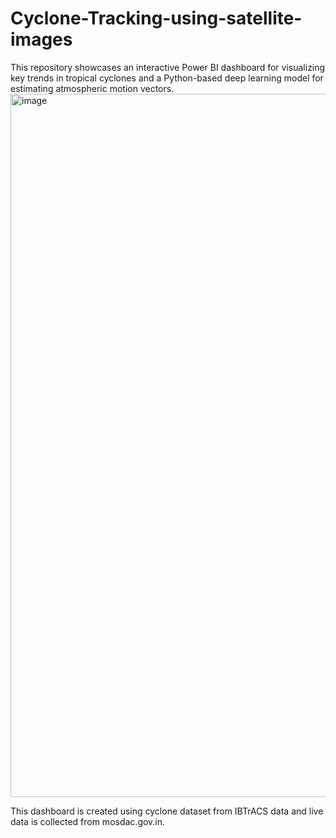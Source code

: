 # Cyclone-Tracking-using-satellite-images
This repository showcases an interactive Power BI dashboard for visualizing key trends in tropical cyclones and a Python-based deep learning model for estimating atmospheric motion vectors.
<img width="2000" height="1125" alt="image" src="https://github.com/user-attachments/assets/7d01f726-96b3-490d-9e47-c6d3f1ef4d64" />

This dashboard is created using cyclone dataset from IBTrACS data and live data is collected from mosdac.gov.in.
